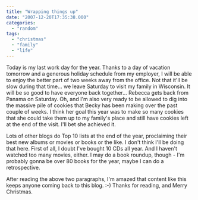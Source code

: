 ```yaml
---
title: "Wrapping things up"
date: "2007-12-20T17:35:38.000"
categories: 
  - "random"
tags: 
  - "christmas"
  - "family"
  - "life"
---
```


Today is my last work day for the year. Thanks to a day of vacation tomorrow and a generous holiday schedule from my employer, I will be able to enjoy the better part of two weeks away from the office. Not that it'll be slow during that time... we leave Saturday to visit my family in Wisconsin. It will be so good to have everyone back together... Rebecca gets back from Panama on Saturday. Oh, and I'm also very ready to be allowed to dig into the massive pile of cookies that Becky has been making over the past couple of weeks. I think her goal this year was to make so many cookies that she could take them up to my family's place and still have cookies left at the end of the visit. I'll bet she achieved it.

Lots of other blogs do Top 10 lists at the end of the year, proclaiming their best new albums or movies or books or the like. I don't think I'll be doing that here. First of all, I doubt I've bought 10 CDs all year. And I haven't watched too many movies, either. I may do a book roundup, though - I'm probably gonna be over 80 books for the year, maybe I can do a retrospective.

After reading the above two paragraphs, I'm amazed that content like this keeps anyone coming back to this blog. :-) Thanks for reading, and Merry Christmas.
